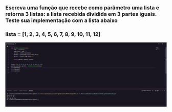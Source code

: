 ### Escreva uma função que recebe como parâmetro uma lista e retorna 3 listas: a lista recebida dividida em 3 partes iguais. Teste sua implementação com a lista abaixo

### lista = [1, 2, 3, 4, 5, 6, 7, 8, 9, 10, 11, 12]

![Exercicio 17](<../evidencias/Sprint 3 Ex17.png>)
